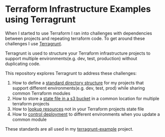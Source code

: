 # Terraform Infrastructure Examples using Terragrunt

When I started to use Terraform I ran into challenges with dependencies between projects and repeating terraform code.  To get around these challenges I use [Terragrunt](https://terragrunt.gruntwork.io/).  

Terragrunt is used to structure your Terraform infrastructure projects to support multiple environments(e.g. dev, test, production) without duplicating code.

This repository explores Terragrunt to address these challenges:

1. How to define a [standard directory structure](project-structure.md) for my projects that support different environments(e.g. dev, test, prod) while sharing common Terraform modules
2. How to store a [state file in a s3 bucket](state-file.md) in a common location for multiple terraform projects
3. How to [lookup resources](resource-lookup.md) not in your Terraform projects state file
4. How to [control deployment](control-deployment.md) to different environments when you update a common module


These standards are all used in my [terragrunt-example](projects/terragrunt-example/) project.







